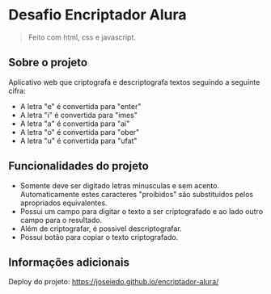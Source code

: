 # Desafio Encriptador Alura
> Feito com html, css e javascript.

## Sobre o projeto
Aplicativo web que criptografa e descriptografa textos seguindo a seguinte cifra:
- A letra "e" é convertida para "enter"
- A letra "i" é convertida para "imes"
- A letra "a" é convertida para "ai"
- A letra "o" é convertida para "ober"
- A letra "u" é convertida para "ufat"

## Funcionalidades do projeto
- Somente deve ser digitado letras minusculas e sem acento. Automaticamente estes caracteres "proibidos" são substituidos pelos apropriados equivalentes.
- Possui um campo para digitar o texto a ser criptografado e ao lado outro campo para o resultado.
- Além de criptografar, é possivel descriptografar.
- Possui botão para copiar o texto criptografado.

## Informações adicionais
Deploy do projeto: https://joseiedo.github.io/encriptador-alura/
